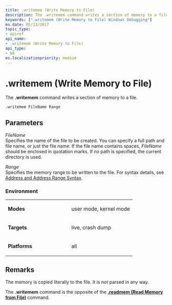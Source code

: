 ```yaml
---
title: .writemem (Write Memory to File)
description: The .writemem command writes a section of memory to a file.
keywords: [".writemem (Write Memory to File) Windows Debugging"]
ms.date: 05/23/2017
topic_type:
- apiref
api_name:
- .writemem (Write Memory to File)
api_type:
- NA
ms.localizationpriority: medium
---
```


# .writemem (Write Memory to File)


The **.writemem** command writes a section of memory to a file.

```dbgcmd
.writemem FileName Range 
```

## <span id="ddk_meta_write_memory_to_file_dbg"></span><span id="DDK_META_WRITE_MEMORY_TO_FILE_DBG"></span>Parameters


<span id="_______FileName______"></span><span id="_______filename______"></span><span id="_______FILENAME______"></span> *FileName*   
Specifies the name of the file to be created. You can specify a full path and file name, or just the file name. If the file name contains spaces, *FileName* should be enclosed in quotation marks. If no path is specified, the current directory is used.

<span id="_______Range______"></span><span id="_______range______"></span><span id="_______RANGE______"></span> *Range*   
Specifies the memory range to be written to the file. For syntax details, see [Address and Address Range Syntax](address-and-address-range-syntax.md).

### <span id="Environment"></span><span id="environment"></span><span id="ENVIRONMENT"></span>Environment

<table>
<colgroup>
<col width="50%" />
<col width="50%" />
</colgroup>
<tbody>
<tr class="odd">
<td align="left"><p><strong>Modes</strong></p></td>
<td align="left"><p>user mode, kernel mode</p></td>
</tr>
<tr class="even">
<td align="left"><p><strong>Targets</strong></p></td>
<td align="left"><p>live, crash dump</p></td>
</tr>
<tr class="odd">
<td align="left"><p><strong>Platforms</strong></p></td>
<td align="left"><p>all</p></td>
</tr>
</tbody>
</table>

 

## Remarks

The memory is copied literally to the file. It is not parsed in any way.

The **.writemem** command is the opposite of the [**.readmem (Read Memory from File)**](-readmem--read-memory-from-file-.md) command.

 

 





